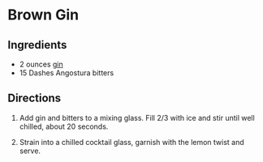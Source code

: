 # Brown Gin

## Ingredients
- 2 ounces [gin](./GinCocktails.md)
- 15 Dashes Angostura bitters

## Directions
1. Add gin and bitters to a mixing glass. Fill 2/3 with ice and stir until well chilled, about 20 seconds.

2. Strain into a chilled cocktail glass, garnish with the lemon twist and serve.